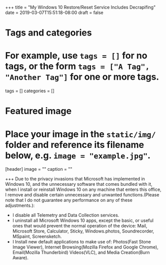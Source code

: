 +++
title = "My Windows 10 Restore/Reset Service Includes Decrapifing"
date = 2019-03-07T15:51:18-08:00
draft = false

# Tags and categories
# For example, use `tags = []` for no tags, or the form `tags = ["A Tag", "Another Tag"]` for one or more tags.
tags = []
categories = []

# Featured image
# Place your image in the `static/img/` folder and reference its filename below, e.g. `image = "example.jpg"`.
[header]
image = ""
caption = ""

+++
Due to the privacy invasions that Microsoft has implemented in Windows 10, and the unnecessary software that comes bundled with it, when I install or reinstall Windows 10 on any machine that enters this office, I remove and disable certain unnecessary and unwanted functions.(Please note that I do not guarantee any performance on any of these adjustments.):

- I disable all Telemetry and Data Collection services.
- I uninstall all Microsoft Windows 10 apps, except the basic, or useful ones that would prevent the normal operation of the device: Mail, Microsoft Store, Calculator, Sticky, Windows.photos, Soundrecorder, MSpaint, Screensketch.
- I Install new default applications to make use of: Photos(Fast Stone Image Viewer), Internet Browsing(Mozilla Firefox and Google Chrome), Email(Mozilla Thunderbird) Videos(VLC), and Media Creation(Burn Aware).
